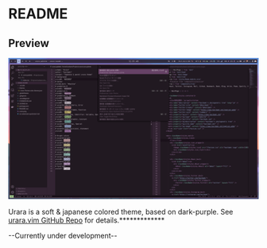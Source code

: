 # README

## Preview

![Preview](https://raw.githubusercontent.com/haxibami/urara-vscode/master/preview.png)

Urara is a soft & japanese colored theme, based on dark-purple. See [urara.vim GitHub Repo](https://github.com/haxibami/urara.vim) for details.*************

--Currently under development--
